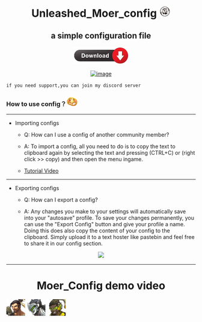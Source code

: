 <div align=center>
<h1>Unleashed_Moer_config
 <img src="https://github.com/Moerre/image/blob/2a865530e11e3919a630adfcea3db2189a43b3c7/MoerLogo.png" width="30px">
 </h1>
</div>

<div align=center>
<h2>a simple configuration file</h2>
</div>

<div align=center>
<a href="https://github.com/SkynetMoer/Unleashed_Moer_config.git"> <img src="https://github.com/Moerre/image/blob/6a73648d9a02d2e8b1b359551e8948740d4a8e08/download.png?" width="150px"></a>
</div>
 
<div align=center>
 
[![image](https://discordapp.com/api/guilds/188630481301012481/widget.png?style=shield)](https://discord.gg/GvCKVegSbr)
</div>

```sh-session
if you need support,you can join my discord server
```

###   How to use config？<img src="https://github.com/Moerre/image/blob/2a865530e11e3919a630adfcea3db2189a43b3c7/%E8%A1%A8%E6%83%85%E5%8C%85/%E7%AC%91.jpg" width="30px">

****

- Importing configs 

  * Q: How can I use a config of another community member? 


  * A: To import a config, all you need to do is to copy the text to clipboard again by selecting the text and pressing (CTRL+C) or (right click >> copy) and then open the menu ingame.

  * [Tutorial Video](https://youtu.be/oQ7vUUXqPJA)  

****

- Exporting configs

  * Q: How can I export a config?


  * A: Any changes you make to your settings will automatically save into your "autosave" profile. To save your changes permanently, you can use the "Export Config" button and give your profile a name. Doing this does also copy the content of your config to the clipboard. Simply upload it to a text hoster like pastebin and feel free to share it in our config section.

<div align=center>
 <a href="https://discord.gg/GvCKVegSbr"> <img src="https://github.com/Moerre/img/blob/e46ab7e2b1fbd3bfc0466a259dacc3c8eeb56f92/UnMOer.png" width="100px"></a>
</div>

****
<div align=center>
<h1>Moer_Config demo video</h1>
</div>

<a href="https://www.youtube.com/watch?v=oQNG2IaU7W4"> <img src="https://github.com/Moerre/image/blob/ca21608c39675e1ab24e503e14a7635936001557/overwatch%20hero/%E5%8D%8A%E8%97%8F.png" width="50px"></a> 
<a href="https://www.youtube.com/watch?v=sOD3Vjn4OCc"> <img src="https://github.com/Moerre/image/blob/ca21608c39675e1ab24e503e14a7635936001557/overwatch%20hero/%E6%BA%90%E6%B0%8F.png" width="50px"></a>
<a href="https://www.youtube.com/watch?v=ByyN-QgC7xo"> <img src="https://github.com/Moerre/image/blob/2a865530e11e3919a630adfcea3db2189a43b3c7/overwatch%20hero/DJ.png" width="50px"></a>
